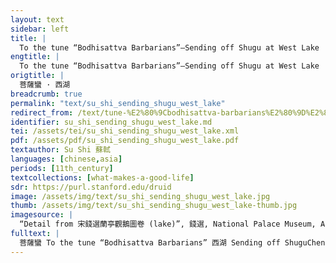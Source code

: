 ```yaml
---
layout: text
sidebar: left
title: |
  To the tune “Bodhisattva Barbarians”—Sending off Shugu at West Lake | 菩薩蠻 · 西湖
engtitle: |
  To the tune “Bodhisattva Barbarians”—Sending off Shugu at West Lake
origtitle: |
  菩薩蠻 · 西湖
breadcrumb: true
permalink: "text/su_shi_sending_shugu_west_lake"
redirect_from: /text/tune-%E2%80%9Cbodhisattva-barbarians%E2%80%9D%E2%80%94sending-shugu-west-lake
identifier: su_shi_sending_shugu_west_lake.md
tei: /assets/tei/su_shi_sending_shugu_west_lake.xml
pdf: /assets/pdf/su_shi_sending_shugu_west_lake.pdf
textauthor: Su Shi 蘇軾
languages: [chinese,asia]
periods: [11th_century]
textcollections: [what-makes-a-good-life]
sdr: https://purl.stanford.edu/druid 
image: /assets/img/text/su_shi_sending_shugu_west_lake.jpg
thumb: /assets/img/text/su_shi_sending_shugu_west_lake-thumb.jpg
imagesource: |
  “Detail from 宋錢選蘭亭觀鵝圖卷 (lake)”, 錢選, National Palace Museum, Accession Number: K2A001001N000000000PAB [Public Domain]
fulltext: |
  菩薩蠻 To the tune “Bodhisattva Barbarians” 西湖 Sending off ShuguChen Shugu was the prefect of Hangzhou, the city where Su Shi was posted. at West LakeWest Lake is a freshwater lake in the city of Hangzhou. 秋風湖上蕭蕭雨 In the autumn wind, on the lake, the cold and sparing rain 使君欲去還留住。 keeps himRefers to Chen Shugu. when he is about to go. 今日漫留君。 Today, he is held back in vain; 明朝愁殺人。 tomorrow, the sorrow will kill us. 佳人千點淚。 The fair onesThe fair ones are the courtesans at the farewell banquet for Shugu. shed thousands of teardrops, 灑向長河水。 sprinkling onto the Long River“Long River” here refers to Qiantang River.. 不用斂雙蛾。 There is no need to frownThe literal translation is “There is no need to frown the silkworm moth tentacles”. “Silkworm moth tentacles” (蛾) refers to women’s beautiful eyebrows due to their resemblance in shape.; 路人啼更多。 the passersby will cry even more. 
---
```

